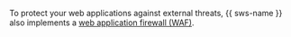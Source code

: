 To protect your web applications against external threats, {{ sws-name }} also implements a [web application firewall (WAF)](../../smartwebsecurity/concepts/waf.md).